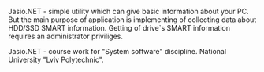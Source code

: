 Jasio.NET - simple utility which can give basic information about your PC. But the main purpose of application is implementing of 
collecting data about HDD/SSD SMART information. 
Getting of drive`s SMART information requires an administrator priviliges.




Jasio.NET -  course work for "System software" discipline.
National University "Lviv Polytechnic".
